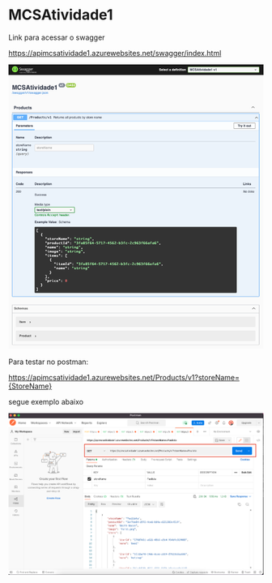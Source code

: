 # MCSAtividade1

Link para acessar o swagger

https://apimcsatividade1.azurewebsites.net/swagger/index.html

![](https://raw.githubusercontent.com/AndersonPull/MCSAtividade1/main/images/swagger.png)

Para testar no postman:

https://apimcsatividade1.azurewebsites.net/Products/v1?storeName={StoreName}

segue exemplo abaixo

![](https://raw.githubusercontent.com/AndersonPull/MCSAtividade1/main/images/postman.png)
